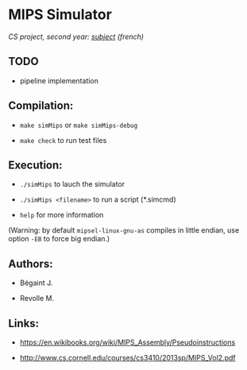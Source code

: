 MIPS Simulator
==============

_CS project, second year:
[subject](https://raw.githubusercontent.com/jeanbroid/mips/master/PHELMA_ProjetInformatique2A_2013-14.pdf) (french)_

TODO
----
* pipeline implementation

Compilation:
------------

* `make simMips` or `make simMips-debug`

* `make check` to run test files


Execution:
----------

* `./simMips` to lauch the simulator

* `./simMips <filename>` to run a script (*.simcmd)

* `help` for more information

(Warning: by default `mipsel-linux-gnu-as` compiles in little endian, use option `-EB` to force big endian.)


Authors:
--------

* Bégaint J.

* Revolle M.


Links:
------

* https://en.wikibooks.org/wiki/MIPS_Assembly/Pseudoinstructions

* http://www.cs.cornell.edu/courses/cs3410/2013sp/MIPS_Vol2.pdf
